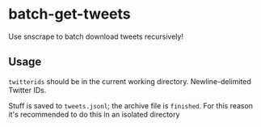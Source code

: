 # batch-get-tweets
Use snscrape to batch download tweets recursively!

## Usage
`twitterids` should be in the current working directory. Newline-delimited Twitter IDs.

Stuff is saved to `tweets.jsonl`; the archive file is `finished`. For this reason it's recommended to do this in an isolated directory
